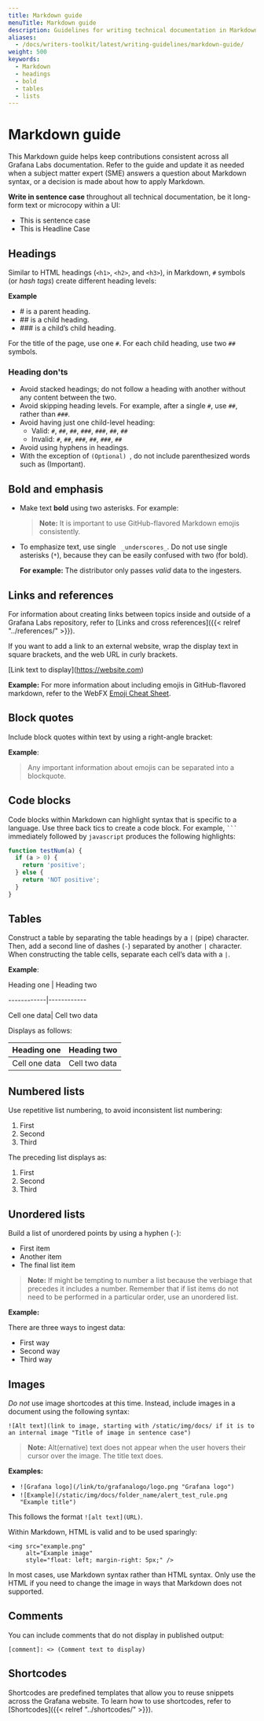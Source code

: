 ```yaml
---
title: Markdown guide
menuTitle: Markdown guide
description: Guidelines for writing technical documentation in Markdown.
aliases:
  - /docs/writers-toolkit/latest/writing-guidelines/markdown-guide/
weight: 500
keywords:
  - Markdown
  - headings
  - bold
  - tables
  - lists
---
```


# Markdown guide

This Markdown guide helps keep contributions consistent across all Grafana Labs documentation. Refer to the guide and update it as needed when a subject matter expert (SME) answers a question about Markdown syntax, or a decision is made about how to apply Markdown.

**Write in sentence case** throughout all technical documentation, be it long-form text or microcopy within a UI:

- This is sentence case
- This is Headline Case

## Headings

Similar to HTML headings (`<h1>`, `<h2>`, and `<h3>`), in Markdown, `#` symbols (or *hash tags*) create different heading levels:

**Example**

- \# is a parent heading.
- \#\# is a child heading.
- \#\#\# is a child’s child heading.

For the title of the page, use one `#`. For each child heading, use two `##` symbols.

### Heading don'ts

- Avoid stacked headings; do not follow a heading with another without any content between the two.
- Avoid skipping heading levels. For example, after a single `#`, use `##`, rather than `###`.
- Avoid having just one child-level heading:
  - Valid: `#`, `##`, `##`, `###`, `###`, `##`, `##`
  - Invalid: `#`, `##`, `###`, `##`, `###`, `##`
- Avoid using hyphens in headings.
- With the exception of `(Optional) `, do not include parenthesized words such as (Important).

## Bold and emphasis

- Make text **bold** using two asterisks. For example:

  > **Note:** It is important to use GitHub-flavored Markdown emojis consistently.

- To emphasize text, use single ` _underscores_`. Do not use single asterisks (`*`), because they can be easily confused with two (for bold).

  **For example:** The distributor only passes _valid_ data to the ingesters.

## Links and references

For information about creating links between topics inside and outside of a Grafana Labs repository, refer to [Links and cross references]({{< relref "../references/" >}}).

If you want to add a link to an external website, wrap the display text in square brackets, and the web URL in curly brackets.

\[Link text to display](https://website.com)

**Example:** For more information about including emojis in GitHub-flavored markdown, refer to the WebFX [Emoji Cheat Sheet](https://www.webfx.com/tools/emoji-cheat-sheet/). 

## Block quotes

Include block quotes within text by using a right-angle bracket:

**Example**:

> Any important information about emojis
> can be separated into a blockquote.

## Code blocks

Code blocks within Markdown can highlight syntax that is specific to a language. Use three back tics to create a code block. For example, ` ``` ` immediately followed by `javascript` produces the following highlights:

```javascript
function testNum(a) {
  if (a > 0) {
    return 'positive';
  } else {
    return 'NOT positive';
  }
}
```

## Tables

Construct a table by separating the table headings by a `|` (pipe) character. Then, add a second line of dashes (`-`) separated by another `|` character. When constructing the table cells, separate each cell’s data with a `|`.

**Example**:

Heading one | Heading two

\------------|------------

Cell one data| Cell two data

Displays as follows:

| Heading one   | Heading two   |
| ------------- | ------------- |
| Cell one data | Cell two data |

## Numbered lists

Use repetitive list numbering, to avoid inconsistent list numbering:

1. First
1. Second
1. Third

The preceding list displays as:

1. First
2. Second
3. Third

## Unordered lists

Build a list of unordered points by using a hyphen (`-`):

- First item
- Another item
- The final list item

> **Note:** If might be tempting to number a list because the verbiage that precedes it includes a number.
> Remember that if list items do not need to be performed in a particular order, use an unordered list.

**Example:**

There are three ways to ingest data:
- First way
- Second way
- Third way

## Images

_Do not_ use image shortcodes at this time. Instead, include images in a document using the following syntax:

```
![Alt text](link to image, starting with /static/img/docs/ if it is to an internal image "Title of image in sentence case")
```

> **Note:** Alt(ernative) text does not appear when the user hovers their cursor over the image. The title text does.

**Examples:**

- `![Grafana logo](/link/to/grafanalogo/logo.png "Grafana logo")`
- `![Example](/static/img/docs/folder_name/alert_test_rule.png "Example title")`

This follows the format `![alt text](URL)`.

Within Markdown, HTML is valid and to be used sparingly:

```
<img src="example.png"
     alt="Example image"
     style="float: left; margin-right: 5px;" />
```

In most cases, use Markdown syntax rather than HTML syntax. Only use the HTML if you need to change the image in ways that Markdown does not supported.

## Comments

You can include comments that do not display in published output:

`[comment]: <> (Comment text to display)`

## Shortcodes

Shortcodes are predefined templates that allow you to reuse snippets across the Grafana website. To learn how to use shortcodes, refer to [Shortcodes]({{< relref "../shortcodes/" >}}).